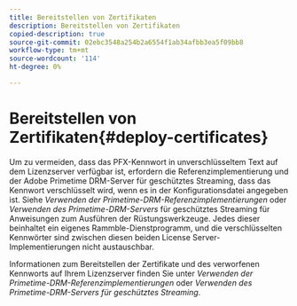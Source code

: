 ```yaml
---
title: Bereitstellen von Zertifikaten
description: Bereitstellen von Zertifikaten
copied-description: true
source-git-commit: 02ebc3548a254b2a6554f1ab34afbb3ea5f09bb8
workflow-type: tm+mt
source-wordcount: '114'
ht-degree: 0%

---
```


# Bereitstellen von Zertifikaten{#deploy-certificates}

Um zu vermeiden, dass das PFX-Kennwort in unverschlüsseltem Text auf dem Lizenzserver verfügbar ist, erfordern die Referenzimplementierung und der Adobe Primetime DRM-Server für geschütztes Streaming, dass das Kennwort verschlüsselt wird, wenn es in der Konfigurationsdatei angegeben ist. Siehe *Verwenden der Primetime-DRM-Referenzimplementierungen* oder *Verwenden des Primetime-DRM-Servers* für geschütztes Streaming für Anweisungen zum Ausführen der Rüstungswerkzeuge. Jedes dieser beinhaltet ein eigenes Rammble-Dienstprogramm, und die verschlüsselten Kennwörter sind zwischen diesen beiden License Server-Implementierungen nicht austauschbar.

Informationen zum Bereitstellen der Zertifikate und des verworfenen Kennworts auf Ihrem Lizenzserver finden Sie unter *Verwenden der Primetime-DRM-Referenzimplementierungen* oder *Verwenden des Primetime-DRM-Servers für geschütztes Streaming*.

